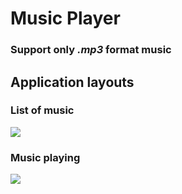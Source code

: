 # Music Player

### Support only *.mp3* format music

## Application layouts
### List of music
<img src="https://camo.githubusercontent.com/dc44f6ae4a18d41e38d28029cd6047db8343d94f/68747470733a2f2f70702e757365726170692e636f6d2f633835323332302f763835323332303631322f39333630392f786971654b556f496875552e6a7067"/>

### Music playing
<img src="https://camo.githubusercontent.com/dc5ff177aed6141a6bdf704e4b56bd970434cfb7/68747470733a2f2f70702e757365726170692e636f6d2f633835323332302f763835323332303631322f39333631302f4172417474633559714d492e6a7067"/>
